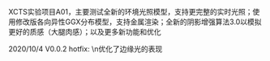 XCTS实验项目A01，主要测试全新的环境光照模型，支持更完整的实时光照；使用修改版各向异性GGX分布模型，支持金属渲染；全新的阴影增强算法3.0以模拟更好的质感（大腿肉感）；以及更多新功能和优化

2020/10/4 V0.0.2 hotfix:
\n优化了边缘光的表现
